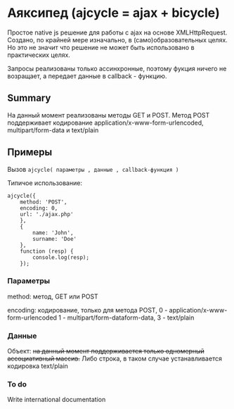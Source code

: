 # Аяксипед (ajсycle = ajax + biсycle)

Простое native js решение для работы с ajax на основе XMLHttpRequest.
Создано, по крайней мере изначально, в (само)образовательных целях.
Но это не значит что решение не может быть использовано в практических целях.

Запросы реализованы только ассинхронные, поэтому фукция ничего не возращает,
а передает данные в callback - функцию.

## Summary

На данный момент реализованы методы GET и POST. Метод POST поддерживает
кодирование application/x-www-form-urlencoded, multipart/form-data и text/plain

## Примеры

Вызов `ajсycle( параметры , данные , callback-функция )`

Типичое использование:

    ajсycle({
        method: 'POST',
        encoding: 0,
        url: './ajax.php'
        },
        {
            name: 'John',
            surname: 'Doe'
        },
        function (resp) {
            console.log(resp);
        });

### Параметры

method: метод, GET или POST

encoding: кодирование, только для метода POST, 0 - application/x-www-form-urlencoded
1 - multipart/form-dataform-data, 3 - text/plain

### Данные

Объект: ~~на данный момент поддерживается только одномерный ассоциативный
массив.~~ Либо строка, в таком случае устанавливается кодировка text/plain

 ### To do

Write international documentation